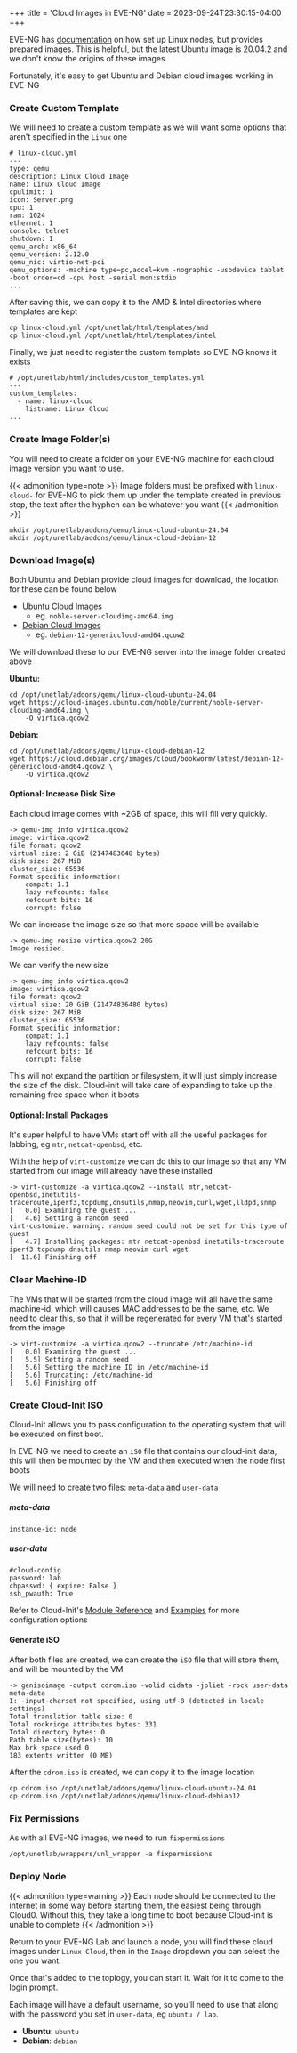 +++
title = 'Cloud Images in EVE-NG'
date = 2023-09-24T23:30:15-04:00
+++

EVE-NG has [documentation](https://www.eve-ng.net/index.php/documentation/howtos/howto-create-own-linux-host-image/) on how set up Linux nodes, but provides prepared images.
This is helpful, but the latest Ubuntu image is 20.04.2 and we don't know the origins of these images.

Fortunately, it's easy to get Ubuntu and Debian cloud images working in EVE-NG
### Create Custom Template

We will need to create a custom template as we will want some options that aren't specified in the `Linux` one

```
# linux-cloud.yml
---
type: qemu
description: Linux Cloud Image
name: Linux Cloud Image
cpulimit: 1
icon: Server.png
cpu: 1
ram: 1024
ethernet: 1
console: telnet
shutdown: 1
qemu_arch: x86_64
qemu_version: 2.12.0
qemu_nic: virtio-net-pci
qemu_options: -machine type=pc,accel=kvm -nographic -usbdevice tablet -boot order=cd -cpu host -serial mon:stdio
...
```

After saving this, we can copy it to the AMD & Intel directories where templates are kept

```
cp linux-cloud.yml /opt/unetlab/html/templates/amd
cp linux-cloud.yml /opt/unetlab/html/templates/intel
```

Finally, we just need to register the custom template so EVE-NG knows it exists

```
# /opt/unetlab/html/includes/custom_templates.yml
---
custom_templates:
  - name: linux-cloud
    listname: Linux Cloud
...
```

### Create Image Folder(s)

You will need to create a folder on your EVE-NG machine for each cloud image version you want to use.

{{< admonition type=note >}}
Image folders must be prefixed with `linux-cloud-` for EVE-NG to pick them up under the template created in previous step, the text after the hyphen can be whatever you want
{{< /admonition >}}

```
mkdir /opt/unetlab/addons/qemu/linux-cloud-ubuntu-24.04
mkdir /opt/unetlab/addons/qemu/linux-cloud-debian-12
```

### Download Image(s)

Both Ubuntu and Debian provide cloud images for download, the location for these can be found below

* [Ubuntu Cloud Images](https://cloud-images.ubuntu.com/)
    * eg. `noble-server-cloudimg-amd64.img`
* [Debian Cloud Images](https://cloud.debian.org/images/cloud/)
    * eg. `debian-12-genericcloud-amd64.qcow2`

We will download these to our EVE-NG server into the image folder created above

**Ubuntu:**

```
cd /opt/unetlab/addons/qemu/linux-cloud-ubuntu-24.04
wget https://cloud-images.ubuntu.com/noble/current/noble-server-cloudimg-amd64.img \
    -O virtioa.qcow2
```

**Debian:**

```
cd /opt/unetlab/addons/qemu/linux-cloud-debian-12
wget https://cloud.debian.org/images/cloud/bookworm/latest/debian-12-genericcloud-amd64.qcow2 \
    -O virtioa.qcow2
```

#### Optional: Increase Disk Size

Each cloud image comes with ~2GB of space, this will fill very quickly.

```
-> qemu-img info virtioa.qcow2
image: virtioa.qcow2
file format: qcow2
virtual size: 2 GiB (2147483648 bytes)
disk size: 267 MiB
cluster_size: 65536
Format specific information:
    compat: 1.1
    lazy refcounts: false
    refcount bits: 16
    corrupt: false
```

We can increase the image size so that more space will be available

```
-> qemu-img resize virtioa.qcow2 20G
Image resized.
```

We can verify the new size

```
-> qemu-img info virtioa.qcow2
image: virtioa.qcow2
file format: qcow2
virtual size: 20 GiB (21474836480 bytes)
disk size: 267 MiB
cluster_size: 65536
Format specific information:
    compat: 1.1
    lazy refcounts: false
    refcount bits: 16
    corrupt: false
```

This will not expand the partition or filesystem, it will just simply increase the size of the disk. Cloud-init will take care of expanding to take up the remaining free space when it boots

#### Optional: Install Packages

It's super helpful to have VMs start off with all the useful packages for labbing, eg `mtr`, `netcat-openbsd`, etc.

With the help of `virt-customize` we can do this to our image so that any VM started from our image will already have these installed

```
-> virt-customize -a virtioa.qcow2 --install mtr,netcat-openbsd,inetutils-traceroute,iperf3,tcpdump,dnsutils,nmap,neovim,curl,wget,lldpd,snmp
[   0.0] Examining the guest ...
[   4.6] Setting a random seed
virt-customize: warning: random seed could not be set for this type of
guest
[   4.7] Installing packages: mtr netcat-openbsd inetutils-traceroute iperf3 tcpdump dnsutils nmap neovim curl wget
[  11.6] Finishing off
```

### Clear Machine-ID

The VMs that will be started from the cloud image will all have the same machine-id, which will causes MAC addresses to be the same, etc.
We need to clear this, so that it will be regenerated for every VM that's started from the image

```
-> virt-customize -a virtioa.qcow2 --truncate /etc/machine-id
[   0.0] Examining the guest ...
[   5.5] Setting a random seed
[   5.6] Setting the machine ID in /etc/machine-id
[   5.6] Truncating: /etc/machine-id
[   5.6] Finishing off
```

### Create Cloud-Init ISO

Cloud-Init allows you to pass configuration to the operating system that will be executed on first boot.

In EVE-NG we need to create an `iSO` file that contains our cloud-init data, this will then be mounted by the VM and then executed when the node first boots

We will need to create two files: `meta-data` and `user-data`

##### meta-data

```
instance-id: node
```

##### user-data

```
#cloud-config
password: lab
chpasswd: { expire: False }
ssh_pwauth: True
```

Refer to Cloud-Init's [Module Reference](https://cloudinit.readthedocs.io/en/latest/reference/modules.html) and 
[Examples](https://cloudinit.readthedocs.io/en/latest/reference/examples.html) for more configuration options

#### Generate iSO

After both files are created, we can create the `iSO` file that will store them, and will be mounted by the VM

```
-> genisoimage -output cdrom.iso -volid cidata -joliet -rock user-data meta-data
I: -input-charset not specified, using utf-8 (detected in locale settings)
Total translation table size: 0
Total rockridge attributes bytes: 331
Total directory bytes: 0
Path table size(bytes): 10
Max brk space used 0
183 extents written (0 MB)
```

After the `cdrom.iso` is created, we can copy it to the image location

```
cp cdrom.iso /opt/unetlab/addons/qemu/linux-cloud-ubuntu-24.04
cp cdrom.iso /opt/unetlab/addons/qemu/linux-cloud-debian12
```

### Fix Permissions

As with all EVE-NG images, we need to run `fixpermissions`

```
/opt/unetlab/wrappers/unl_wrapper -a fixpermissions
```

### Deploy Node

{{< admonition type=warning >}}
Each node should be connected to the internet in some way before starting them, the easiest being through Cloud0. Without this, they take a long time to boot because Cloud-init is unable to complete
{{< /admonition >}}

Return to your EVE-NG Lab and launch a node, you will find these cloud images under `Linux Cloud`, then in the `Image` dropdown you can select the one you want.

Once that's added to the toplogy, you can start it. Wait for it to come to the login prompt.

Each image will have a default username, so you'll need to use that along with the password you set in `user-data`, eg `ubuntu / lab`.

* **Ubuntu**: `ubuntu`
* **Debian**: `debian`
